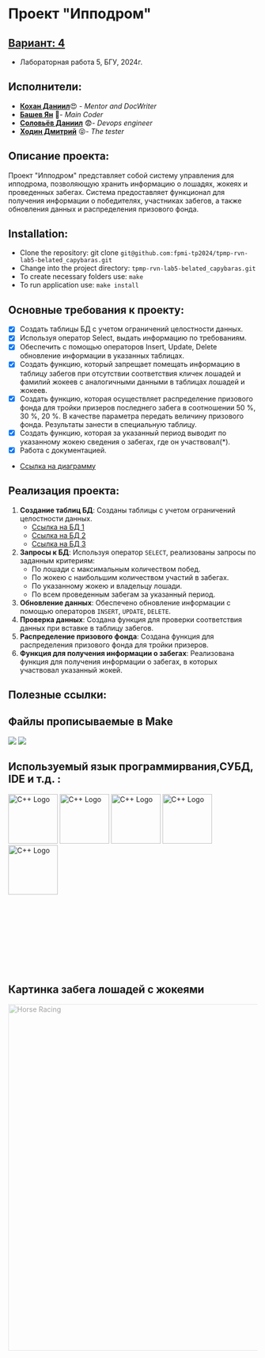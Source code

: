 

# Проект "Ипподром"

## [Вариант: 4](/doc/4Var.txt)
 - Лабораторная работа 5, БГУ, 2024г.

## Исполнители:
- [**Кохан Даниил**](https://github.com/ExiDola):heart_eyes: - *Mentor and DocWriter*
- [**Башев Ян**](https://github.com/tafoiji) :racehorse:- *Main Coder*
- [**Соловьёв Даниил**]() :fearful:- *Devops engineer* 
- [**Ходин Дмитрий**](https://github.com/rollcookie) :stuck_out_tongue_closed_eyes:- *The tester*

## Описание проекта:
Проект "Ипподром" представляет собой систему управления для ипподрома, позволяющую хранить информацию о лошадях, жокеях и проведенных забегах. Система предоставляет функционал для получения информации о победителях, участниках забегов, а также обновления данных и распределения призового фонда.

## Installation:

- Clone the repository: git clone 
```git@github.com:fpmi-tp2024/tpmp-rvn-lab5-belated_capybaras.git ```
- Change into the project directory: ```tpmp-rvn-lab5-belated_capybaras.git```
- To create necessary folders use: ```make```
- To run application use: ```make install```


## Основные требования к проекту:
   - [x] Создать таблицы БД с учетом ограничений целостности данных.
   - [x] Используя оператор Select, выдать информацию по требованиям.
   - [x]  Обеспечить с помощью операторов Insert, Update, Delete обновление информации в
указанных таблицах.
   - [x] Создать функцию, который запрещает помещать информацию в таблицу забегов при
отсутствии соответствия кличек лошадей и фамилий жокеев с аналогичными данными в
таблицах лошадей и жокеев.
   - [x] Создать функцию, которая осуществляет распределение призового фонда для тройки
призеров последнего забега в соотношении 50 %, 30 %, 20 %. В качестве параметра
передать величину призового фонда. Результаты занести в специальную таблицу.
   - [x] Создать функцию, которая за указанный период выводит по указанному жокею
сведения о забегах, где он участвовал(*).
   -[x] Работа с документацией.
   - [Ссылка на диаграмму](/doc/Diagrams/XML_class_diagramm.png)
## Реализация проекта:
1. **Создание таблиц БД**: Созданы таблицы с учетом ограничений целостности данных.
   - [Ссылка на БД 1](/doc/bd1.bmp)
   - [Ссылка на БД 2](/doc/bd2.bmp)
   - [Ссылка на БД 3](/doc/bd3.bmp)
2. **Запросы к БД**: Используя оператор `SELECT`, реализованы запросы по заданным критериям:
   - По лошади с максимальным количеством побед.
   - По жокею с наибольшим количеством участий в забегах.
   - По указанному жокею и владельцу лошади.
   - По всем проведенным забегам за указанный период.
3. **Обновление данных**: Обеспечено обновление информации с помощью операторов `INSERT`, `UPDATE`, `DELETE`.
4. **Проверка данных**: Создана функция для проверки соответствия данных при вставке в таблицу забегов.
5. **Распределение призового фонда**: Создана функция для распределения призового фонда для тройки призеров.
6. **Функция для получения информации о забегах**: Реализована функция для получения информации о забегах, в которых участвовал указанный жокей.

## Полезные ссылки:


## Файлы прописываемые в Make
![](https://img.shields.io/badge/*.cpp-main%2C_owner%2C_jockey%2C_database%2C_authentification%2C_admin-blue)
![](https://img.shields.io/badge/*.h-main%2C_owner%2C_jockey%2C_database%2C_authentification%2C_admin-pink
)

## Используемый язык программирвания,СУБД, IDE и т.д. :
<img src="https://simpleicons.org/icons/cplusplus.svg" alt="C++ Logo" width="100" height="100"> <img src="https://simpleicons.org/icons/sqlite.svg" alt="C++ Logo" width="100" height="100"> <img src="https://simpleicons.org/icons/visualstudiocode.svg" alt="C++ Logo" width="100" height="100"> <img src="https://simpleicons.org/icons/visualstudio.svg" alt="C++ Logo" width="100" height="100"> <img src="https://simpleicons.org/icons/git.svg" alt="C++ Logo" width="100" height="100">




<br><br>
<br><br>
<br><br>
<br><br>
## Картинка забега лошадей с жокеями
<img src="https://hotwalls.ru/wallpapers/horse_racing/download/1600x1200.jpg" alt="Horse Racing" style="opacity: 0.4; height: 700px;">

